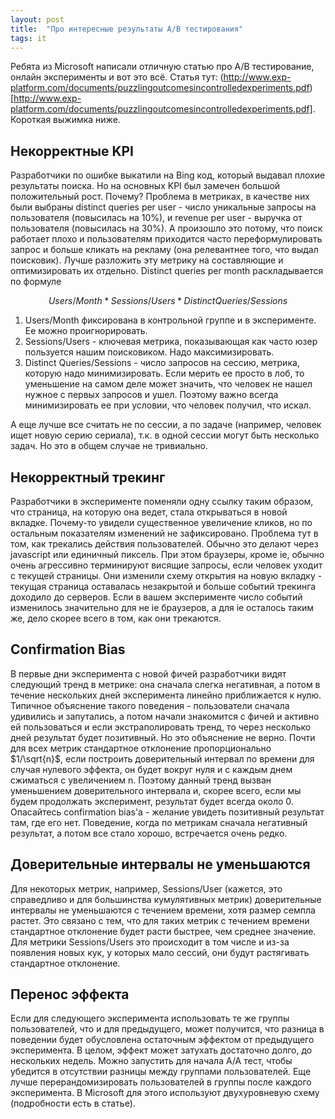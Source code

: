 ```yaml
---
layout: post
title:  "Про интересные результаты A/B тестирования"
tags: it
---
```


Ребята из Microsoft написали отличную статью про A/B тестирование, онлайн эксперименты и вот это всё. Статья тут: (http://www.exp-platform.com/documents/puzzlingoutcomesincontrolledexperiments.pdf)[http://www.exp-platform.com/documents/puzzlingoutcomesincontrolledexperiments.pdf]. Короткая выжимка ниже.

## Некорректные KPI

Разработчики по ошибке выкатили на Bing код, который выдавал плохие результаты поиска. Но на основных KPI был замечен большой положительный рост. Почему? Проблема в метриках, в качестве них были выбраны distinct queries per user - число уникальные запросы на пользователя (повысилась на 10%), и revenue per user - выручка от пользователя (повысилась на 30%). А произошло это потому, что поиск работает плохо и пользователям приходится часто переформулировать запрос и больше кликать на рекламу (она релевантнее того, что выдал поисковик). Лучше разложить эту метрику на составляющие и оптимизировать их отдельно. Distinct queries per month раскладывается по формуле 

$$ Users/Month * Sessions/Users * Distinct Queries/Sessions $$

1. Users/Month фиксирована в контрольной группе и в эксперименте. Ее можно проигнорировать.
2. Sessions/Users - ключевая метрика, показывающая как часто юзер пользуется нашим поисковиком. Надо максимизировать.
3. Distinct Queries/Sessions - число запросов на сессию, метрика, которую надо минимизировать. Если мерить ее просто в лоб, то уменьшение на самом деле может значить, что человек не нашел нужное с первых запросов и ушел. Поэтому важно всегда минимизировать ее при условии, что человек получил, что искал.

А еще лучше все считать не по сессии, а по задаче (например, человек ищет новую серию сериала), т.к. в одной сессии могут быть несколько задач. Но это в общем случае не тривиально.

## Некорректный трекинг

Разработчики в эксперименте поменяли одну ссылку таким образом, что страница, на которую она ведет, стала открываться в новой вкладке. Почему-то увидели существенное увеличение кликов, но по остальным показателям изменений не зафиксировано. Проблема тут в том, как трекались действия пользователей. Обычно это делают через javascript или единичный пиксель. При этом браузеры, кроме ie, обычно очень агрессивно терминируют висящие запросы, если человек уходит с текущей страницы. Они изменили схему открытия на новую вкладку - текущая страница оставалась незакрытой и больше событий трекинга доходило до серверов. Если в вашем эксперименте число событий изменилось значительно для не ie браузеров, а для ie осталось таким же, дело скорее всего в том, как они трекаются.

## Confirmation Bias

В первые дни эксперимента с новой фичей разработчики видят следующий тренд в метрике: она сначала слегка негативная, а потом в течение нескольких дней эксперимента линейно приближается к нулю. Типичное объяснение такого поведения - пользователи сначала удивились и запутались, а потом начали знакомится с фичей и активно ей пользоваться и если экстраполировать тренд, то через несколько дней результат будет позитивный. Но это объяснение не верно. Почти для всех метрик стандартное отклонение пропорционально $1/\sqrt{n}$, если построить доверительный интервал по времени для случая нулевого эффекта, он будет вокруг нуля и с каждым днем сжиматься с увеличением n. Поэтому данный тренд вызван уменьшением доверительного интервала и, скорее всего, если мы будем продолжать эксперимент, результат будет всегда около 0. Опасайтесь confirmation bias'а - желание увидеть позитивный результат там, где его нет. Поведение, когда по метрикам сначала негативный результат, а потом все стало хорошо, встречается очень редко.

## Доверительные интервалы не уменьшаются

Для некоторых метрик, например, Sessions/User (кажется, это справедливо и для большинства кумулятивных метрик) доверительные интервалы не уменьшаются с течением времени, хотя размер семпла растет. Это связано с тем, что для таких метрик с течением времени стандартное отклонение будет расти быстрее, чем среднее значение. Для метрики Sessions/Users это происходит в том числе и из-за появления новых кук, у которых мало сессий, они будут растягивать стандартное отклонение.

## Перенос эффекта

Если для следующего эксперимента использовать те же группы пользователей, что и для предыдущего, может получится, что разница в поведении будет обусловлена остаточным эффектом от предыдущего эксперимента. В целом, эффект может затухать достаточно долго, до нескольких недель. Можно запустить для начала A/A тест, чтобы убедится в отсутствии разницы между группами пользователей. Еще лучше перерандомизировать пользователей в группы после каждого эксперимента. В Microsoft для этого используют двухуровневую схему (подробности есть в статье).